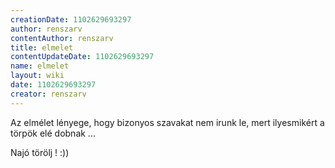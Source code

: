 ```yaml
---
creationDate: 1102629693297 
author: renszarv 
contentAuthor: renszarv 
title: elmelet 
contentUpdateDate: 1102629693297 
name: elmelet 
layout: wiki 
date: 1102629693297 
creator: renszarv 
---
```

Az elmélet lényege, hogy bizonyos szavakat nem irunk le, mert ilyesmikért a törpök elé dobnak ...

 Najó törölj ! :))
